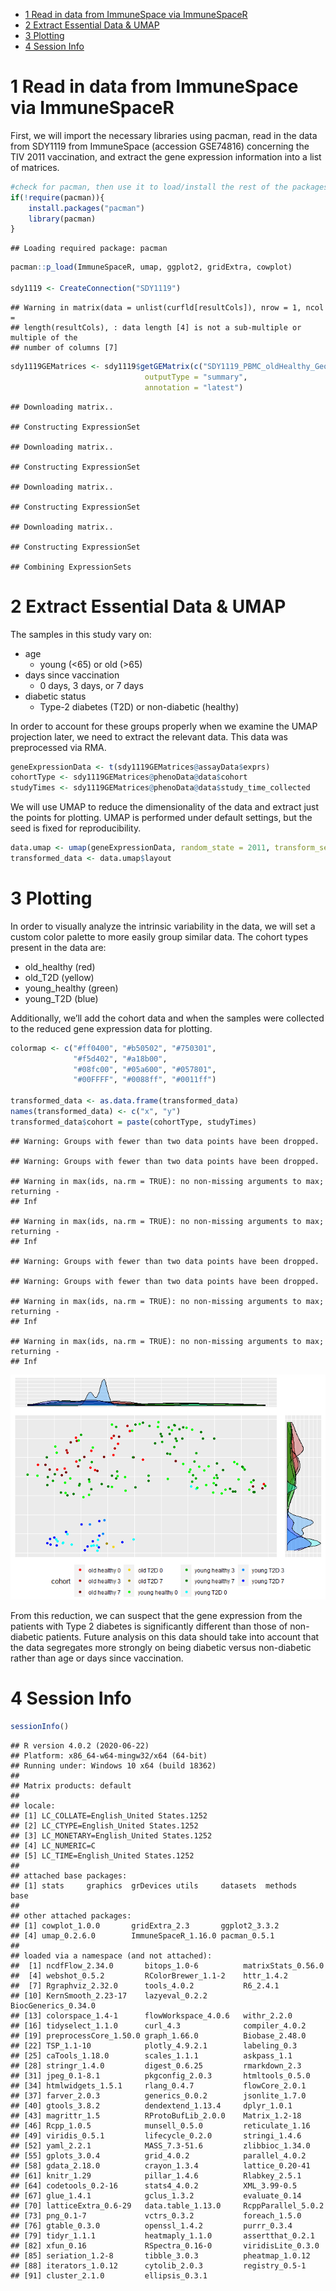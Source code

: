 -   [1 Read in data from ImmuneSpace via
    ImmuneSpaceR](#read-in-data-from-immunespace-via-immunespacer)
-   [2 Extract Essential Data & UMAP](#extract-essential-data-umap)
-   [3 Plotting](#plotting)
-   [4 Session Info](#session-info)

1 Read in data from ImmuneSpace via ImmuneSpaceR
================================================

First, we will import the necessary libraries using pacman, read in the
data from SDY1119 from ImmuneSpace (accession GSE74816) concerning the
TIV 2011 vaccination, and extract the gene expression information into a
list of matrices.

``` r
#check for pacman, then use it to load/install the rest of the packages
if(!require(pacman)){
    install.packages("pacman")
    library(pacman)
}
```

    ## Loading required package: pacman

``` r
pacman::p_load(ImmuneSpaceR, umap, ggplot2, gridExtra, cowplot)

sdy1119 <- CreateConnection("SDY1119")
```

    ## Warning in matrix(data = unlist(curfld[resultCols]), nrow = 1, ncol =
    ## length(resultCols), : data length [4] is not a sub-multiple or multiple of the
    ## number of columns [7]

``` r
sdy1119GEMatrices <- sdy1119$getGEMatrix(c("SDY1119_PBMC_oldHealthy_Geo", "SDY1119_PBMC_oldT2D_Geo",  "SDY1119_PBMC_youngT2D_Geo", "SDY1119_PBMC_youngHealthy_Geo"), 
                              outputType = "summary", 
                              annotation = "latest")
```

    ## Downloading matrix..

    ## Constructing ExpressionSet

    ## Downloading matrix..

    ## Constructing ExpressionSet

    ## Downloading matrix..

    ## Constructing ExpressionSet

    ## Downloading matrix..

    ## Constructing ExpressionSet

    ## Combining ExpressionSets

2 Extract Essential Data & UMAP
===============================

The samples in this study vary on:

-   age
    -   young (\<65) or old (\>65)
-   days since vaccination
    -   0 days, 3 days, or 7 days
-   diabetic status
    -   Type-2 diabetes (T2D) or non-diabetic (healthy)

In order to account for these groups properly when we examine the UMAP
projection later, we need to extract the relevant data. This data was
preprocessed via RMA.

``` r
geneExpressionData <- t(sdy1119GEMatrices@assayData$exprs)
cohortType <- sdy1119GEMatrices@phenoData@data$cohort
studyTimes <- sdy1119GEMatrices@phenoData@data$study_time_collected
```

We will use UMAP to reduce the dimensionality of the data and extract
just the points for plotting. UMAP is performed under default settings,
but the seed is fixed for reproducibility.

``` r
data.umap <- umap(geneExpressionData, random_state = 2011, transform_seed = 2011)
transformed_data <- data.umap$layout
```

3 Plotting
==========

In order to visually analyze the intrinsic variability in the data, we
will set a custom color palette to more easily group similar data. The
cohort types present in the data are:

-   old\_healthy (red)
-   old\_T2D (yellow)
-   young\_healthy (green)
-   young\_T2D (blue)

Additionally, we’ll add the cohort data and when the samples were
collected to the reduced gene expression data for plotting.

``` r
colormap <- c("#ff0400", "#b50502", "#750301",
              "#f5d402", "#a18b00", 
              "#08fc00", "#05a600", "#057801", 
              "#00FFFF", "#0088ff", "#0011ff")

transformed_data <- as.data.frame(transformed_data)
names(transformed_data) <- c("x", "y")
transformed_data$cohort = paste(cohortType, studyTimes)
```

    ## Warning: Groups with fewer than two data points have been dropped.

    ## Warning: Groups with fewer than two data points have been dropped.

    ## Warning in max(ids, na.rm = TRUE): no non-missing arguments to max; returning -
    ## Inf

    ## Warning in max(ids, na.rm = TRUE): no non-missing arguments to max; returning -
    ## Inf

    ## Warning: Groups with fewer than two data points have been dropped.

    ## Warning: Groups with fewer than two data points have been dropped.

    ## Warning in max(ids, na.rm = TRUE): no non-missing arguments to max; returning -
    ## Inf

    ## Warning in max(ids, na.rm = TRUE): no non-missing arguments to max; returning -
    ## Inf

![](Dimensionality_Reduction_files/figure-markdown_github/plots-1.png)

From this reduction, we can suspect that the gene expression from the
patients with Type 2 diabetes is significantly different than those of
non-diabetic patients. Future analysis on this data should take into
account that the data segregates more strongly on being diabetic versus
non-diabetic rather than age or days since vaccination.

4 Session Info
==============

``` r
sessionInfo()
```

    ## R version 4.0.2 (2020-06-22)
    ## Platform: x86_64-w64-mingw32/x64 (64-bit)
    ## Running under: Windows 10 x64 (build 18362)
    ## 
    ## Matrix products: default
    ## 
    ## locale:
    ## [1] LC_COLLATE=English_United States.1252 
    ## [2] LC_CTYPE=English_United States.1252   
    ## [3] LC_MONETARY=English_United States.1252
    ## [4] LC_NUMERIC=C                          
    ## [5] LC_TIME=English_United States.1252    
    ## 
    ## attached base packages:
    ## [1] stats     graphics  grDevices utils     datasets  methods   base     
    ## 
    ## other attached packages:
    ## [1] cowplot_1.0.0       gridExtra_2.3       ggplot2_3.3.2      
    ## [4] umap_0.2.6.0        ImmuneSpaceR_1.16.0 pacman_0.5.1       
    ## 
    ## loaded via a namespace (and not attached):
    ##  [1] ncdfFlow_2.34.0       bitops_1.0-6          matrixStats_0.56.0   
    ##  [4] webshot_0.5.2         RColorBrewer_1.1-2    httr_1.4.2           
    ##  [7] Rgraphviz_2.32.0      tools_4.0.2           R6_2.4.1             
    ## [10] KernSmooth_2.23-17    lazyeval_0.2.2        BiocGenerics_0.34.0  
    ## [13] colorspace_1.4-1      flowWorkspace_4.0.6   withr_2.2.0          
    ## [16] tidyselect_1.1.0      curl_4.3              compiler_4.0.2       
    ## [19] preprocessCore_1.50.0 graph_1.66.0          Biobase_2.48.0       
    ## [22] TSP_1.1-10            plotly_4.9.2.1        labeling_0.3         
    ## [25] caTools_1.18.0        scales_1.1.1          askpass_1.1          
    ## [28] stringr_1.4.0         digest_0.6.25         rmarkdown_2.3        
    ## [31] jpeg_0.1-8.1          pkgconfig_2.0.3       htmltools_0.5.0      
    ## [34] htmlwidgets_1.5.1     rlang_0.4.7           flowCore_2.0.1       
    ## [37] farver_2.0.3          generics_0.0.2        jsonlite_1.7.0       
    ## [40] gtools_3.8.2          dendextend_1.13.4     dplyr_1.0.1          
    ## [43] magrittr_1.5          RProtoBufLib_2.0.0    Matrix_1.2-18        
    ## [46] Rcpp_1.0.5            munsell_0.5.0         reticulate_1.16      
    ## [49] viridis_0.5.1         lifecycle_0.2.0       stringi_1.4.6        
    ## [52] yaml_2.2.1            MASS_7.3-51.6         zlibbioc_1.34.0      
    ## [55] gplots_3.0.4          grid_4.0.2            parallel_4.0.2       
    ## [58] gdata_2.18.0          crayon_1.3.4          lattice_0.20-41      
    ## [61] knitr_1.29            pillar_1.4.6          Rlabkey_2.5.1        
    ## [64] codetools_0.2-16      stats4_4.0.2          XML_3.99-0.5         
    ## [67] glue_1.4.1            gclus_1.3.2           evaluate_0.14        
    ## [70] latticeExtra_0.6-29   data.table_1.13.0     RcppParallel_5.0.2   
    ## [73] png_0.1-7             vctrs_0.3.2           foreach_1.5.0        
    ## [76] gtable_0.3.0          openssl_1.4.2         purrr_0.3.4          
    ## [79] tidyr_1.1.1           heatmaply_1.1.0       assertthat_0.2.1     
    ## [82] xfun_0.16             RSpectra_0.16-0       viridisLite_0.3.0    
    ## [85] seriation_1.2-8       tibble_3.0.3          pheatmap_1.0.12      
    ## [88] iterators_1.0.12      cytolib_2.0.3         registry_0.5-1       
    ## [91] cluster_2.1.0         ellipsis_0.3.1
